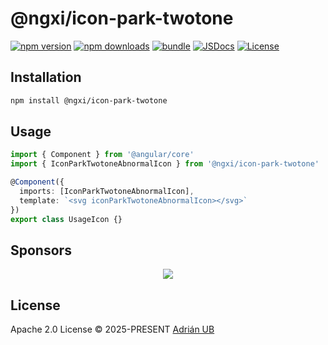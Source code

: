 # @ngxi/icon-park-twotone

[![npm version][npm-version-src]][npm-version-href]
[![npm downloads][npm-downloads-src]][npm-downloads-href]
[![bundle][bundle-src]][bundle-href]
[![JSDocs][jsdocs-src]][jsdocs-href]
[![License][license-src]][license-href]

## Installation

```sh
npm install @ngxi/icon-park-twotone
```

## Usage

```ts
import { Component } from '@angular/core'
import { IconParkTwotoneAbnormalIcon } from '@ngxi/icon-park-twotone'

@Component({
  imports: [IconParkTwotoneAbnormalIcon],
  template: `<svg iconParkTwotoneAbnormalIcon></svg>`
})
export class UsageIcon {}
```

## Sponsors

<p align="center">
  <a href="https://cdn.jsdelivr.net/gh/adrian-ub/static/sponsors.svg">
    <img src='https://cdn.jsdelivr.net/gh/adrian-ub/static/sponsors.svg'/>
  </a>
</p>

## License

Apache 2.0 License © 2025-PRESENT [Adrián UB](https://github.com/adrian-ub)

<!-- Badges -->

[npm-version-src]: https://img.shields.io/npm/v/@ngxi/icon-park-twotone?style=flat&colorA=080f12&colorB=1fa669
[npm-version-href]: https://npmjs.com/package/@ngxi/icon-park-twotone
[npm-downloads-src]: https://img.shields.io/npm/dm/@ngxi/icon-park-twotone?style=flat&colorA=080f12&colorB=1fa669
[npm-downloads-href]: https://npmjs.com/package/@ngxi/icon-park-twotone
[bundle-src]: https://img.shields.io/bundlephobia/minzip/@ngxi/icon-park-twotone?style=flat&colorA=080f12&colorB=1fa669&label=minzip
[bundle-href]: https://bundlephobia.com/result?p=@ngxi/icon-park-twotone
[license-src]: https://img.shields.io/npm/l/@ngxi/icon-park-twotone?style=flat&colorA=080f12&colorB=1fa669
[license-href]: https://github.com/adrian-ub/ngxi/blob/main/LICENSE
[jsdocs-src]: https://img.shields.io/badge/jsdocs-reference-080f12?style=flat&colorA=080f12&colorB=1fa669
[jsdocs-href]: https://www.jsdocs.io/package/@ngxi/icon-park-twotone
